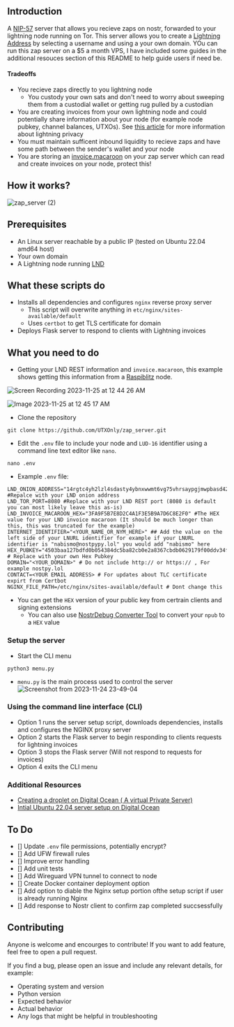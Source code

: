 ## Introduction
A [NIP-57](https://github.com/nostr-protocol/nips/blob/master/57.md) server that allows you recieve zaps on nostr, forwarded to your lightning node running on Tor. This server allows you to create a [Lightning Address](https://github.com/andrerfneves/lightning-address/blob/master/DIY.md) by selecting a username and using a your own domain. YOu can run this zap server on a $5 a month VPS, I have included some guides in the additional resouces section of this README to help guide users if need be.

#### Tradeoffs
* You recieve zaps directly to you lightning node
  * You custody your own sats and don't need to worry about sweeping them from a custodial wallet or getting rug pulled by a custodian
* You are creating invoices from your own lightning node and could potentially share information about your node (for example node pubkey, channel balances, UTXOs). See [this article](https://abytesjourney.com/lightning-privacy/#:~:text=you%20receive%20payments.-,Invoices,-Typically%2C%20whenever%20you) for more information about lightning privacy
* You must maintain sufficent inbound liquidity to recieve zaps and have some path between the sender's wallet and your node
* You are storing an [invoice.macaroon](https://docs.lightning.engineering/lightning-network-tools/lnd/macaroons#:~:text=invoice.macaroon,write%3B%20onchain%3A%20read) on your zap server which can read and create invoices on your node, protect this!


## How it works?

![zap_server (2)](https://github.com/UTXOnly/zap_server/assets/49233513/7d3974ce-1510-4bf3-8469-5e31426d24be)




## Prerequisites 
* An Linux server reachable by a public IP (tested on Ubuntu 22.04 amd64 host)
* Your own domain
* A Lightning node running [LND](https://github.com/lightningnetwork/lnd/tree/master)

## What these scripts do
* Installs all dependencies and configures `nginx` reverse proxy server
  * This script will overwrite anything in `etc/nginx/sites-available/default`
  * Uses `certbot` to get TLS certificate for domain
* Deploys Flask server to respond to clients with Lightning invoices

## What you need to do

* Getting your LND REST information and `invoice.macaroon`, this example shows getting this information from a [Raspiblitz](https://github.com/raspiblitz/raspiblitz) node.

![Screen Recording 2023-11-25 at 12 44 26 AM](https://github.com/UTXOnly/zap_server/assets/49233513/34f16443-74f6-46f5-ab35-999ec6b46697)

![Image 2023-11-25 at 12 45 17 AM](https://github.com/UTXOnly/zap_server/assets/49233513/e665c34c-a9a4-4756-8a31-f84ec8b6a152)


* Clone the repository
```
git clone https://github.com/UTXOnly/zap_server.git
```

* Edit the `.env` file to include your node and `LUD-16` identifier using a command line text editor like `nano`.
```
nano .env
```

* Example `.env` file:

```
LND_ONION_ADDRESS="14rgtc4yh2lzl4sdasty4ybnxwwmt6vg75vhrsaypgjmwpbasd423htde.onion" #Repalce with your LND onion address
LND_TOR_PORT=8080 #Replace with your LND REST port (8080 is default you can most likely leave this as-is)
LND_INVOICE_MACAROON_HEX="3FA9F5B7E8D2C4A1F3E5B9A7D6C8E2F0" #The HEX value for your LND invoice macaroon (It should be much longer than this, this was truncated for the example)
INTERNET_IDENTIFIER="<YOUR_NAME_OR_NYM_HERE>" ## Add the value on the left side of your LNURL identifier for example if your LNURL identifier is "nabismo@nostpypy.lol" you would add "nabismo" here
HEX_PUBKEY="4503baa127bdfd0b054384dc5ba82cb0e2a8367cbdb0629179f00ddv34fgserv" # Replace with your own Hex Pubkey
DOMAIN="<YOUR_DOMAIN>" # Do not include http:// or https:// , For example nostpy.lol
CONTACT=<YOUR EMAIL ADDRESS> # For updates about TLC certificate expirt from Certbot
NGINX_FILE_PATH=/etc/nginx/sites-available/default # Dont change this 
```
* You can get the `HEX` version of your public key from certrain clients and signing extensions
  * You can also use [NostrDebug Converter Tool](https://nostrdebug.com/converter/) to convert your `npub` to a `HEX` value

### Setup the server

* Start the CLI menu
```
python3 menu.py
```
* `menu.py` is the main process used to control the server 
![Screenshot from 2023-11-24 23-49-04](https://github.com/UTXOnly/zap_server/assets/49233513/afdc66de-3213-403d-af41-c638bf4be265)

### Using the command line interface (CLI)

* Option 1 runs the server setup script, downloads dependencies, installs and configures the NGINX proxy server
* Option 2 starts the Flask server to begin responding to clients requests for lightning invoices
* Option 3 stops the Flask server (Will not respond to requests for invoices)
* Option 4 exits the CLI menu

### Additional Resources
* [Creating a droplet on Digital Ocean ( A virtual Private Server)](https://docs.digitalocean.com/developer-center/onboarding-working-with-digitalocean-droplets/)
* [Intial Ubuntu 22.04 server setup on Digital Ocean](https://www.digitalocean.com/community/tutorials/initial-server-setup-with-ubuntu-22-04)


## To Do
- [] Update `.env` file permissions, potentially encrypt?
- [] Add UFW firewall rules
- [] Improve error handling
- [] Add unit tests
- [] Add Wireguard VPN tunnel to connect to node
- [] Create Docker container deployment option
- [] Add option to diable the Nginx setup portion ofthe setup script if user is already running Nginx
- [] Add response to Nostr client to confirm zap completed succsessfully

## Contributing

Anyone is welcome and encourges to contribute! If you want to add feature, feel free to open a pull request. 

If you find a bug, please open an issue and include any relevant details, for example:
* Operating system and version
* Python version
* Expected behavior
* Actual behavior
* Any logs that might be helpful in troubleshooting
